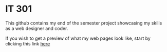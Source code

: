 <h1> IT 301 </h1>

<p>This github contains my end of the semester project showcasing my skills as a web designer and coder.</p>
<p>If you wish to get a preview of what my web pages look like, start by clicking this link <a href = https://htmlpreview.github.io/?https://raw.githubusercontent.com/LemonCow/website/master/Static%20Website%20Project%20-%20Phil%20Isaacs/index.html>here</a></p>



